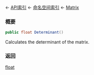 ← [API索引](Api-Index) ← [命名空间索引](Namespace-Index) ← [Matrix](VRageMath.Matrix)

### 概要

```csharp
public float Determinant()
```

Calculates the determinant of the matrix.

### 返回

[float](https://docs.microsoft.com/en-us/dotnet/api/System.Single?view=netframework-4.6)

